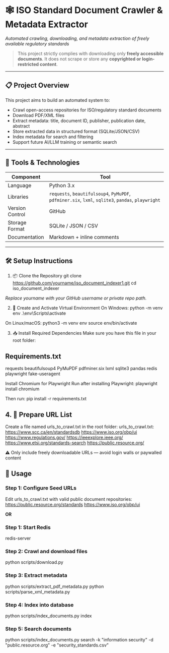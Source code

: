 # 🕸️ ISO Standard Document Crawler & Metadata Extractor  
*Automated crawling, downloading, and metadata extraction of freely available regulatory standards*

> This project strictly complies with downloading only **freely accessible documents**. It does not scrape or store any **copyrighted or login-restricted content**.

---

## 📋 Project Overview

This project aims to build an automated system to:
- Crawl open-access repositories for ISO/regulatory standard documents
- Download PDF/XML files
- Extract metadata: title, document ID, publisher, publication date, abstract
- Store extracted data in structured format (SQLite/JSON/CSV)
- Index metadata for search and filtering
- Support future AI/LLM training or semantic search

---

## 🧰 Tools & Technologies

| Component | Tool |
|----------|------|
| Language | Python 3.x |
| Libraries | `requests`, `beautifulsoup4`, `PyMuPDF`, `pdfminer.six`, `lxml`, `sqlite3`, `pandas`, `playwright` |
| Version Control | GitHub |
| Storage Format | SQLite / JSON / CSV |
| Documentation | Markdown + inline comments |

---

## 🛠️ Setup Instructions
1. 📦 Clone the Repository
git clone https://github.com/yourname/iso_document_indexer1.git 
cd iso_document_indexer

*Replace yourname with your GitHub username or private repo path.* 

2. 🔧 Create and Activate Virtual Environment
On Windows:
python -m venv env
.\env\Scripts\activate


On Linux/macOS:
python3 -m venv env
source env/bin/activate

3. 📥 Install Required Dependencies
Make sure you have this file in your root folder:

## Requirements.txt
requests
beautifulsoup4
PyMuPDF
pdfminer.six
lxml
sqlite3
pandas
redis
playwright
fake-useragent


Install Chromium for Playwright
Run after installing Playwright: playwright install chromium

Then run:
pip install -r requirements.txt

## 4. 📄 Prepare URL List
Create a file named urls_to_crawl.txt in the root folder:
urls_to_crawl.txt:
https://www.scc.ca/en/standardsdb
https://www.iso.org/obp/ui
https://www.regulations.gov/
https://ieeexplore.ieee.org/
https://www.etsi.org/standards-search
https://public.resource.org/

⚠️ Only include freely downloadable URLs — avoid login walls or paywalled content 


## 🚀 Usage

### Step 1: Configure Seed URLs
Edit urls_to_crawl.txt with valid public document repositories:
https://public.resource.org/standards
https://www.iso.org/obp/ui
          
**OR**

### Step 1: Start Redis
redis-server

### Step 2: Crawl and download files
python scripts/download.py

### Step 3: Extract metadata
python scripts/extract_pdf_metadata.py
python scripts/parse_xml_metadata.py

### Step 4: Index into database
python scripts/index_documents.py index

### Step 5: Search documents
python scripts/index_documents.py search -k "information security" -d "public.resource.org" -e "security_standards.csv"